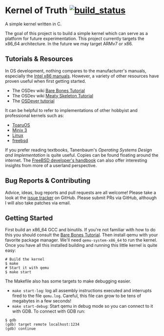 Kernel of Truth [![build_status](https://travis-ci.org/iankronquist/kernel-of-truth.svg?branch=master)](https://travis-ci.org/iankronquist/kernel-of-truth)
===============

A simple kernel written in C.

The goal of this project is to build a simple kernel which can serve as a
platform for future experimentation.
This project currently targets the x86_64 architecture. In the future we may
target ARMv7 or x86.

Tutorials & Resources
---------------------
In OS development, nothing compares to the manufacturer's manuals, especially
the [Intel x86 manuals][0]. However, a variety of other resources have proven
useful when first getting started.
* The OSDev wiki [Bare Bones Tutorial][1]
* The OSDev wiki [Meaty Skeleton Tutorial][2]
* The [OSDever tutorial][3]


It can be helpful to refer to implementations of other hobbyist and
professional kernels such as:

* [ToaruOS](https://github.com/klange/toaruos)
* [Minix 3](https://github.com/minix3/minix)
* [Linux](https://github.com/torvalds/linux/)
* [freebsd](https://github.com/freebsd/freebsd)

If you prefer reading textbooks, Tanenbaum's *Operating Systems Design and
Implementation* is quite useful. Copies can be found floating around the
internet. The [FreeBSD developer's handbook][5] can also offer interesting
insights from more of a userland perspective.

Bug Reports & Contributing
--------------------------
Advice, ideas, bug reports and pull requests are all welcome! Please take a
look at the [issue tracker][issues] on GitHub. Please submit PRs via GitHub,
although I will also take patches via email.

Getting Started
---------------
First build an x86_64 GCC and binutils. If you're not familiar with how to do this
you should consult the [Bare Bones Tutorial][1].
Then install qemu with your favorite package manager. We'll need
`qemu-system-x86_64` to run the kernel. Once you have all this installed building
and running this little kernel is quite easy:
```
# Build the kernel
$ make
# Start it with qemu
$ make start
```

The Makefile also has some targets to make debugging easier.
* `make start-log`: log all assembly instructions executed and interrupts fired
  to the file `qemu.log`. Careful, this file can grow to be tens of megabytes
  in a few seconds!
* `make start-debug`: Start qemu in debug mode so you can connect to it with
  GDB. To connect with GDB run:

```
$ gdb
(gdb) target remote localhost:1234
(gdb) continue
```

[0]:http://www.intel.com/content/www/us/en/processors/architectures-software-developer-manuals.html
[1]:http://wiki.osdev.org/C%2B%2B_Bare_Bones
[2]:http://wiki.osdev.org/User:Sortie/Meaty_Skeleton
[3]:http://www.osdever.net/bkerndev/Docs/gettingstarted.htm
[5]:https://www.freebsd.org/doc/en/books/developers-handbook/
[6]:http://littleosbook.github.io/book.pdf
[issues]:https://github.com/iankronquist/kernel-of-truth/issues

